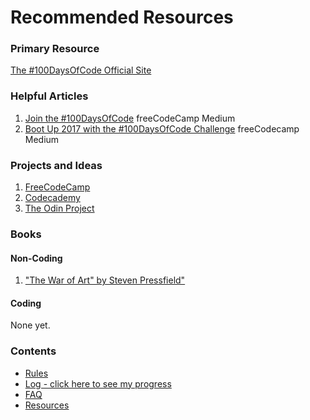 # Recommended Resources

### Primary Resource

[The #100DaysOfCode Official Site](http://100daysofcode.com)

### Helpful Articles

1. [Join the #100DaysOfCode](https://medium.freecodecamp.org/join-the-100daysofcode-556ddb4579e4) freeCodeCamp Medium
2. [Boot Up 2017 with the #100DaysOfCode Challenge](https://medium.freecodecamp.org/start-2017-with-the-100daysofcode-improved-and-updated-18ce604b237b) freeCodecamp Medium

### Projects and Ideas

1. [FreeCodeCamp](https://www.freecodecamp.org/)
2. [Codecademy](https://www.codecademy.com/)
3. [The Odin Project](https://www.theodinproject.com/)

### Books

#### Non-Coding

1. ["The War of Art" by Steven Pressfield"](https://www.goodreads.com/book/show/1319.The_War_of_Art)

#### Coding

None yet.

### Contents

* [Rules](rules.md)
* [Log - click here to see my progress](log.md)
* [FAQ](faq.md)
* [Resources](resources.md)
